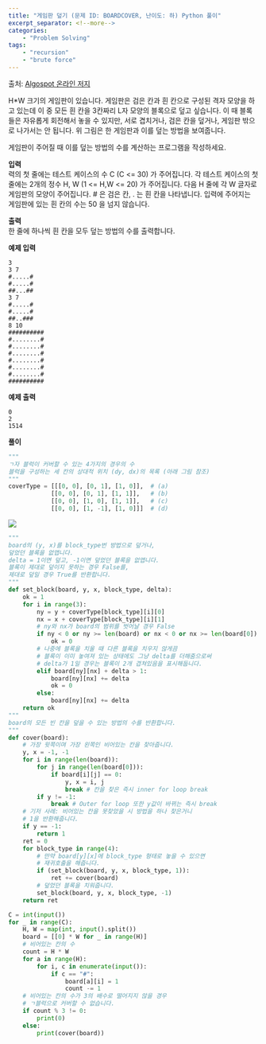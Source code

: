 ```yaml
---
title: "게임판 덮기 (문제 ID: BOARDCOVER, 난이도: 하) Python 풀이"
excerpt_separator: <!--more-->
categories: 
    - "Problem Solving"
tags: 
    - "recursion"
    - "brute force"
---
```

출처: [Algospot 온라인 저지](https://algospot.com/judge/problem/read/BOARDCOVER)

H*W 크기의 게임판이 있습니다. 게임판은 검은 칸과 흰 칸으로 구성된 격자 모양을 하고 있는데 이 중 모든 흰 칸을 3칸짜리 L자 모양의 블록으로 덮고 싶습니다. 이 때 블록들은 자유롭게 회전해서 놓을 수 있지만, 서로 겹치거나, 검은 칸을 덮거나, 게임판 밖으로 나가서는 안 됩니다. 위 그림은 한 게임판과 이를 덮는 방법을 보여줍니다.

게임판이 주어질 때 이를 덮는 방법의 수를 계산하는 프로그램을 작성하세요.

__입력__  
력의 첫 줄에는 테스트 케이스의 수 C (C <= 30) 가 주어집니다. 각 테스트 케이스의 첫 줄에는 2개의 정수 H, W (1 <= H,W <= 20) 가 주어집니다. 다음 H 줄에 각 W 글자로 게임판의 모양이 주어집니다. # 은 검은 칸, . 는 흰 칸을 나타냅니다. 입력에 주어지는 게임판에 있는 흰 칸의 수는 50 을 넘지 않습니다.

__출력__  
한 줄에 하나씩 흰 칸을 모두 덮는 방법의 수를 출력합니다.

__예제 입력__  
```
3 
3 7 
#.....# 
#.....# 
##...## 
3 7 
#.....# 
#.....# 
##..### 
8 10 
########## 
#........# 
#........# 
#........# 
#........# 
#........# 
#........# 
########## 
```
__예제 출력__
```
0
2
1514
```
__풀이__

```python
"""
ㄱ자 블럭이 커버할 수 있는 4가지의 경우의 수
블럭을 구성하는 세 칸의 상대적 위치 (dy, dx)의 목록 (아래 그림 참조)
"""
coverType = [[[0, 0], [0, 1], [1, 0]],  # (a)
            [[0, 0], [0, 1], [1, 1]],   # (b)
            [[0, 0], [1, 0], [1, 1]],   # (c)
            [[0, 0], [1, -1], [1, 0]]]  # (d)
```
![](https://user-images.githubusercontent.com/59808674/114264322-1b743480-9a25-11eb-9b25-06e7bf732081.jpg)
```python
"""
board의 (y, x)를 block_type번 방법으로 덮거나, 
덮었던 블록을 없앱니다.
delta = 1이면 덮고, -1이면 덮었던 블록을 없앱니다.
블록이 제대로 덮이지 못하는 경우 False를, 
제대로 덮일 경우 True를 반환합니다.
"""
def set_block(board, y, x, block_type, delta):
    ok = 1
    for i in range(3):
        ny = y + coverType[block_type][i][0]
        nx = x + coverType[block_type][i][1]
        # ny와 nx가 board의 범위를 벗어날 경우 False
        if ny < 0 or ny >= len(board) or nx < 0 or nx >= len(board[0]):
            ok = 0
        # 나중에 블록을 치울 때 다른 블록을 치우지 않게끔
        # 블록이 이미 놓여져 있는 상태에도 그냥 delta를 더해줌으로써
        # delta가 1일 경우는 블록이 2개 겹쳐있음을 표시해둡니다.
        elif board[ny][nx] + delta > 1:
            board[ny][nx] += delta
            ok = 0
        else:
            board[ny][nx] += delta
    return ok
"""
board의 모든 빈 칸을 덮을 수 있는 방법의 수를 반환합니다.
"""
def cover(board):
    # 가장 윗쪽이며 가장 왼쪽인 비어있는 칸을 찾아줍니다.
    y, x = -1, -1
    for i in range(len(board)):
        for j in range(len(board[0])):
            if board[i][j] == 0:
                y, x = i, j
                break # 칸을 찾은 즉시 inner for loop break
        if y != -1:
            break # Outer for loop 또한 y값이 바뀌는 즉시 break
    # 기저 사례: 비어있는 칸을 못찾았을 시 방법을 하나 찾은거니 
    # 1을 반환해줍니다.
    if y == -1:
        return 1
    ret = 0
    for block_type in range(4):
        # 만약 board[y][x]에 block_type 형태로 놓을 수 있으면 
        # 재귀호출을 해줍니다.
        if (set_block(board, y, x, block_type, 1)):
            ret += cover(board)
        # 덮었던 블록을 치워줍니다.
        set_block(board, y, x, block_type, -1)
    return ret

C = int(input())
for _ in range(C):
    H, W = map(int, input().split())
    board = [[0] * W for _ in range(H)]
    # 비어있는 칸의 수
    count = H * W
    for a in range(H):
        for i, c in enumerate(input()):
            if c == "#": 
                board[a][i] = 1
                count -= 1
    # 비어있는 칸의 수가 3의 배수로 떨어지지 않을 경우
    # ㄱ블럭으로 커버할 수 없습니다.
    if count % 3 != 0:
        print(0) 
    else:
        print(cover(board))
```
